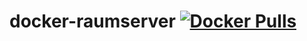 # docker-raumserver [![Docker Pulls](https://img.shields.io/docker/pulls/gutmensch/raumserver.svg)](https://registry.hub.docker.com/u/gutmensch/raumserver/)
